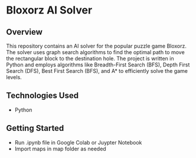 # Bloxorz AI Solver

## Overview
This repository contains an AI solver for the popular puzzle game Bloxorz. 
The solver uses graph search algorithms to find the optimal path to move the rectangular block to the destination hole. 
The project is written in Python and employs algorithms like Breadth-First Search (BFS), Depth First Search (DFS), Best First Search (BFS), and A* to efficiently solve the game levels.

## Technologies Used
- Python

## Getting Started
- Run .ipynb file in Google Colab or Juypter Notebook
- Import maps in map folder as needed
